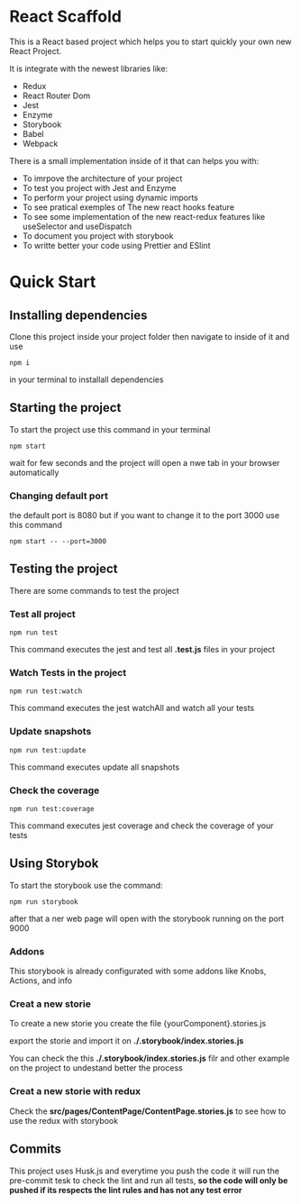 # React Scaffold

This is a React based project which helps you to start quickly your own new React Project.

It is integrate with the newest libraries like:

- Redux
- React Router Dom
- Jest
- Enzyme
- Storybook
- Babel
- Webpack

There is a small implementation inside of it that can helps you with:

- To imrpove the architecture of your project
- To test you project with Jest and Enzyme
- To perform your project using dynamic imports
- To see pratical exemples of The new react hooks feature
- To see some implementation of the new react-redux features like useSelector and useDispatch
- To document you project with storybook
- To writte better your code using Prettier and ESlint

# Quick Start

## Installing dependencies

Clone this project inside your project folder then navigate to inside of it and use

```
npm i
```

in your terminal to installall dependencies

## Starting the project

To start the project use this command in your terminal

```
npm start
```

wait for few seconds and the project will open a nwe tab in your browser automatically

### Changing default port

the default port is 8080 but if you want to change it to the port 3000 use this command

```
npm start -- --port=3000
```

## Testing the project

There are some commands to test the project

### Test all project

```
npm run test
```

This command executes the jest and test all **.test.js** files in your project

### Watch Tests in the project

```
npm run test:watch
```

This command executes the jest watchAll and watch all your tests

### Update snapshots

```
npm run test:update
```

This command executes update all snapshots

### Check the coverage

```
npm run test:coverage
```

This command executes jest coverage and check the coverage of your tests

## Using Storybok

To start the storybook use the command:

```
npm run storybook
```

after that a ner web page will open with the storybook running on the port 9000

### Addons

This storybook is already configurated with some addons like Knobs, Actions, and info

### Creat a new storie

To create a new storie you create the file {yourComponent}.stories.js

export the storie and import it on **./.storybook/index.stories.js**

You can check the this **./.storybook/index.stories.js** filr and other example on the project to undestand better the process

### Creat a new storie with redux

Check the **src/pages/ContentPage/ContentPage.stories.js** to see how to use the redux with storybook

## Commits

This project uses Husk.js and everytime you push the code it will run the pre-commit tesk to check the lint and run all tests, **so the code will only be pushed if its respects the lint rules and has not any test error**
